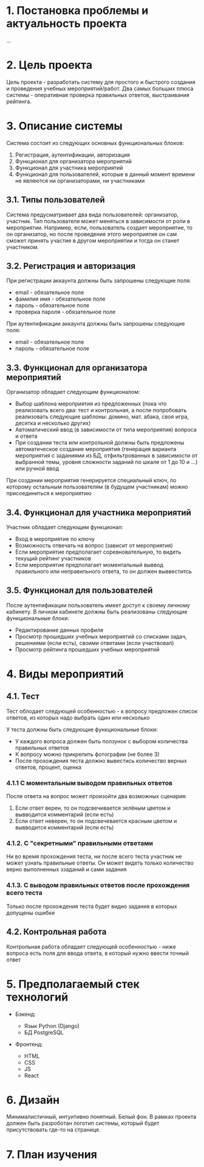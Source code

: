 # 1. Постановка проблемы и актуальность проекта

...

# 2. Цель проекта

Цель проекта - разработать систему для простого и быстрого создания и проведения учебных мероприятий/работ. Два самых больших плюса системы - оперативная проверка правильных ответов, выстраивания рейтинга.


# 3. Описание системы

Система состоит из следующих основных функциональных блоков:

1. Регистрация, аутентификации, авторизация
2. Функционал для организатора мероприятий
3. Функционал для участника мероприятий
4. Функционал для пользователей, которые в данный момент времени не являются ни организаторами, ни участниками

## 3.1. Типы пользователей

Система предусматривает два вида пользователей: организатор, участник. Тип пользователя может меняться в зависимости от роли в мероприятии. Например, если, пользователь создает мероприятие, то он организатор, но после проведения этого мероприятия он сам сможет принять участие в другом мероприятии и тогда он станет участником.


## 3.2. Регистрация и авторизация

При регистрации аккаунта должны быть запрошены следующие поля:
- email - обязательное поле
- фамилия имя - обязательное поле
- пароль - обязательное поле
- проверка пароля - обязательное поле

При аутентификации аккаунта должны быть запрошены следующие поля:
- email - обязательное поле
- пароль - обязательное поле

## 3.3. Функционал для организатора мероприятий

Организатор обладает следующим функционалом:
- Выбор шаблона мероприятия из предложенных (пока что реализовать всего два: тест и контрольная, а после попробовать реализовать следующие шаблоны: домино, мат. абака, своя игра, десятка и несколько других)
- Автоматический ввод (в зависимости от типа мероприятия) вопроса и ответа
- При создании теста или контрольной должны быть предложены автоматическое создание мероприятия (генерация варианта мероприятия с заданиями из БД, отфильтрованных в зависимости от выбранной темы, уровня сложности заданий по шкале от 1 до 10 и ...) или ручной ввод

При создании мероприятия генерируется специальный ключ, по которому остальным пользователям (в будущем участникам) можно присоединиться к мероприятию

## 3.4. Функционал для участника мероприятий

Участник обладает следующим функционал:
- Вход в мероприятие по ключу
- Возможность отвечать на вопрос (зависит от мероприятия)
- Если мероприятие предполагает соревновательную, то видеть текущий рейтинг участников
- Если мероприятие предполагает моментальный выввод правильного или неправильного ответа, то он должен выввеститсь
 

## 3.5. Функционал для пользователей

После аутентификации пользователь имеет доступ к своему личному кабинету. В личном кабинете должны быть реализованы следующие функциональные блоки:
- Редактирование данных профиля
- Просмотр прошедших учебных мероприятий со списками задач, решениями (если есть), своими ответами (если участвовал)
- Просмотр рейтинга прошедших учебных мероприятий


# 4. Виды мероприятий

## 4.1. Тест

Тест облодает следующей особенностью - к вопросу предложен список ответов, из которых надо выбрать один или несколько

У теста должны быть следующие функциональные блоки:
- У каждого вопроса должен быть ползунок с выбором количества правильных ответов
- К вопросу можно прикрепить фотографии (не более 3)
- После прохождения теста должно вывестись количество верных ответов, процент, оценка

### 4.1.1 С моментальным выводом правильных ответов

После ответа на вопрос может произойти два возможных сценария:
1. Если ответ верен, то он подсвечивается зелёным цветом и вывводится комментарий (если есть)
2. Если ответ неверен, то он подсвечевается красным цветом и вывводится комментарий (если есть)

### 4.1.2. С "секретными" правильными ответами

Ни во время прохождения теста, ни после всего теста участник не может узнать правильные ответы. Он может видеть только количество верно выполненных ззаданий и сами задания

### 4.1.3. С выводом правильных ответов после прохождения всего теста

Только после прохождения теста будет видно задания в которых допущены ошибки

## 4.2. Контрольная работа

Контрольная работа обладает следующей особенностью - ниже вопроса есть поля для ввода ответа, в который нужно ввести точный ответ

# 5. Предполагаемый стек технологий

- Бэкенд:
  - Язык Python (Django)
  - БД PostgreSQL

- Фронтенд:
  - HTML
  - CSS
  - JS
  - React 


# 6. Дизайн

Минималистичный, интуитивно понятный. Белый фон. В рамках проекта должен быть разроботан логотип системы, который будет присутствовать где-то на странице.


# 7. План изучения
